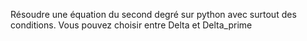 Résoudre une équation du second degré sur python avec surtout des conditions.
Vous pouvez choisir entre Delta et Delta_prime
